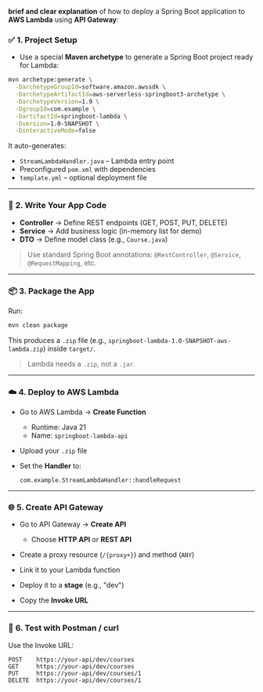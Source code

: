 **brief and clear explanation** of how to deploy a Spring Boot application to **AWS Lambda** using **API Gateway**:


### ✅ **1. Project Setup**

* Use a special **Maven archetype** to generate a Spring Boot project ready for Lambda:

```bash
mvn archetype:generate \
  -DarchetypeGroupId=software.amazon.awssdk \
  -DarchetypeArtifactId=aws-serverless-springboot3-archetype \
  -DarchetypeVersion=1.9 \
  -DgroupId=com.example \
  -DartifactId=springboot-lambda \
  -Dversion=1.0-SNAPSHOT \
  -DinteractiveMode=false
```

It auto-generates:

* `StreamLambdaHandler.java` – Lambda entry point
* Preconfigured `pom.xml` with dependencies
* `template.yml` – optional deployment file

---

### 🧩 **2. Write Your App Code**

* **Controller** → Define REST endpoints (GET, POST, PUT, DELETE)
* **Service** → Add business logic (in-memory list for demo)
* **DTO** → Define model class (e.g., `Course.java`)

> Use standard Spring Boot annotations: `@RestController`, `@Service`, `@RequestMapping`, etc.

---

### 📦 **3. Package the App**

Run:

```bash
mvn clean package
```

This produces a `.zip` file (e.g., `springboot-lambda-1.0-SNAPSHOT-aws-lambda.zip`) inside `target/`.

> Lambda needs a `.zip`, not a `.jar`.

---

### ☁️ **4. Deploy to AWS Lambda**

* Go to AWS Lambda → **Create Function**

  * Runtime: Java 21
  * Name: `springboot-lambda-api`
* Upload your `.zip` file
* Set the **Handler** to:

  ```
  com.example.StreamLambdaHandler::handleRequest
  ```

---

### 🌐 **5. Create API Gateway**

* Go to API Gateway → **Create API**

  * Choose **HTTP API** or **REST API**
* Create a proxy resource (`/{proxy+}`) and method (`ANY`)
* Link it to your Lambda function
* Deploy it to a **stage** (e.g., "dev")
* Copy the **Invoke URL**

---

### 🔄 **6. Test with Postman / curl**

Use the Invoke URL:

```http
POST    https://your-api/dev/courses
GET     https://your-api/dev/courses
PUT     https://your-api/dev/courses/1
DELETE  https://your-api/dev/courses/1
```

